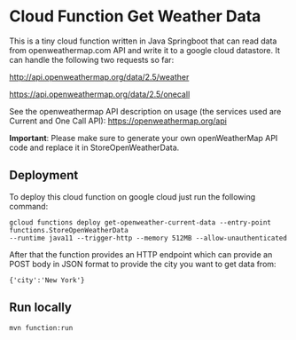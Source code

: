# Cloud Function Get Weather Data

This is a tiny cloud function written in Java Springboot that can read data from openweathermap.com API and write it to a google cloud datastore. 
It can handle the following two requests so far:

http://api.openweathermap.org/data/2.5/weather

https://api.openweathermap.org/data/2.5/onecall

See the openweathermap API description on usage (the services used are Current and One Call API):
https://openweathermap.org/api

**Important**: Please make sure to generate your own openWeatherMap API code and replace it in StoreOpenWeatherData.

## Deployment
To deploy this cloud function on google cloud just run the following command:

````
gcloud functions deploy get-openweather-current-data --entry-point functions.StoreOpenWeatherData 
--runtime java11 --trigger-http --memory 512MB --allow-unauthenticated
````

After that the function provides an HTTP endpoint which can provide an POST body in JSON 
format to provide the city you want to get data from:

````
{'city':'New York'}
````

## Run locally

````
mvn function:run
````